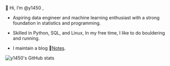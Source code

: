 👋 Hi, I’m @y1450 , 

- Aspiring data engineer and machine learning enthusiast with a strong foundation in statistics and programming. 
- Skilled in Python, SQL, and Linux, 
In my free time, I like to do bouldering and running.


- I maintain a blog 📔[Notes](https://y1450.vercel.app/).


![y1450's GitHub stats](https://github-readme-stats-git-masterrstaa-rickstaa.vercel.app/api?username=y1450&show_icons=true)


<!---
y1450/y1450 is a ✨ special ✨ repository because its `README.md` (this file) appears on your GitHub profile.
You can click the Preview link to take a look at your changes.
--->
